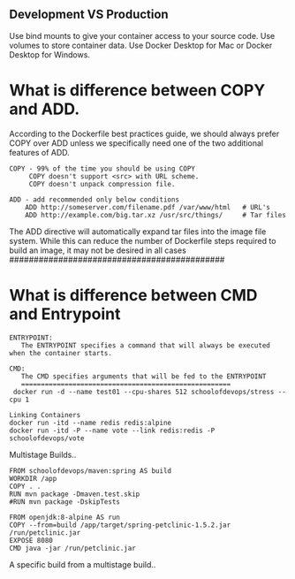 ## Development                               VS                                                Production
Use bind mounts to give your container access to your source code.	                Use volumes to store container data.
Use Docker Desktop for Mac or Docker Desktop for Windows.               





# What is difference between COPY and ADD.
According to the Dockerfile best practices guide, we should always prefer COPY over ADD unless we specifically need one of the two additional features of ADD.
```
COPY - 99% of the time you should be using COPY
     COPY doesn't support <src> with URL scheme.
     COPY doesn't unpack compression file.
  
ADD - add recommended only below conditions
    ADD http://someserver.com/filename.pdf /var/www/html   # URL's
    ADD http://example.com/big.tar.xz /usr/src/things/     # Tar files
  ```  
 The ADD directive will automatically expand tar files into the image file system. While this can reduce the number of Dockerfile steps required to build an image, it may not be desired in all cases
############################################

  
  # What is difference between CMD and Entrypoint
  ```
  ENTRYPOINT: 
     The ENTRYPOINT specifies a command that will always be executed when the container starts.
  
  CMD: 
     The CMD specifies arguments that will be fed to the ENTRYPOINT
     =====================================================
   docker run -d --name test01 --cpu-shares 512 schoolofdevops/stress --cpu 1
   ```
   ```
   Linking Containers
   docker run -itd --name redis redis:alpine
   docker run -itd -P --name vote --link redis:redis -P schoolofdevops/vote
   ```
Multistage Builds..
```
FROM schoolofdevops/maven:spring AS build
WORKDIR /app
COPY . .
RUN mvn package -Dmaven.test.skip
#RUN mvn package -DskipTests

FROM openjdk:8-alpine AS run
COPY --from=build /app/target/spring-petclinic-1.5.2.jar /run/petclinic.jar
EXPOSE 8080
CMD java -jar /run/petclinic.jar
```
A specific build from a multistage build..
```


